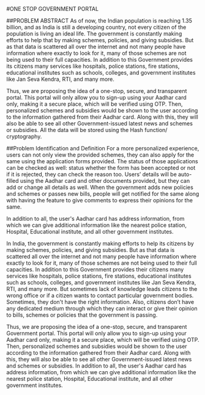 #ONE STOP GOVERNMENT PORTAL

##PROBLEM ABSTRACT
As of now, the Indian population is reaching 1.35 billion, and as India is still a developing country, not every citizen of the population is living an ideal life. The government is constantly making efforts to help that by making schemes, policies, and giving subsidies. But as that data is scattered all over the internet and not many people have information where exactly to look for it, many of those schemes are not being used to their full capacities. In addition to this Government provides its citizens many services like hospitals, police stations, fire stations, educational institutes such as schools, colleges, and government institutes like Jan Seva Kendra, RTI, and many more. 

Thus, we are proposing the idea of a one-stop, secure, and transparent portal. This portal will only allow you to sign-up using your Aadhar card only, making it a secure place, which will be verified using OTP. Then, personalized schemes and subsidies would be shown to the user according to the information gathered from their Aadhar card. Along with this, they will also be able to see all other Government-issued latest news and schemes or subsidies.  All the data will be stored using the Hash function/ cryptography. 

##Problem Identification and Definition
For a more personalized experience, users can not only view the provided schemes, they can also apply for the same using the application forms provided. The status of those applications can be checked as well: status whether the form has been accepted or not if it is rejected, they can check the reason too. Users’ details will be auto-filled using the Aadhar card and other documents provided, but they can add or change all details as well. When the government adds new policies and schemes or passes new bills, people will get notified for the same along with having the feature to give comments to express their opinions for the same. 

In addition to all, the user's Aadhar card has address information, from which we can give additional information like the nearest police station, Hospital, Educational institute, and all other government institutes. 

In India, the government is constantly making efforts to help its citizens by making schemes, policies, and giving subsidies. But as that data is scattered all over the internet and not many people have information where exactly to look for it, many of those schemes are not being used to their full capacities. In addition to this Government provides their citizens many services like hospitals, police stations, fire stations, educational institutes such as schools, colleges, and government institutes like Jan Seva Kendra, RTI, and many more. But sometimes lack of knowledge leads citizens to the wrong office or if a citizen wants to contact particular government bodies. Sometimes, they don't have the right information. Also, citizens don’t have any dedicated medium through which they can interact or give their opinion to bills, schemes or policies that the government is passing. 

Thus, we are proposing the idea of a one-stop, secure, and transparent Government portal. This portal will only allow you to sign-up using your Aadhar card only, making it a secure place, which will be verified using OTP. Then, personalized schemes and subsidies would be shown to the user according to the information gathered from their Aadhar card. Along with this, they will also be able to see all other Government-issued latest news and schemes or subsidies. In addition to all, the user's Aadhar card has address information, from which we can give additional information like the nearest police station, Hospital, Educational institute, and all other government institutes.
